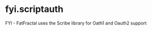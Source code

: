 fyi.scriptauth
==============

FYI - FatFractal uses the Scribe library for Oath1 and Oauth2 support
